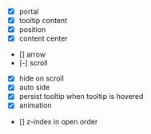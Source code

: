 - [x] portal
- [x] tooltip content
- [x] position
- [x] content center
- [] arrow
- [-] scroll
- [x] hide on scroll
- [x] auto side
- [x] persist tooltip when tooltip is hovered
- [x] animation
- [] z-index in open order
